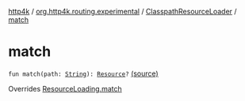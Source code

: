 [http4k](../../index.md) / [org.http4k.routing.experimental](../index.md) / [ClasspathResourceLoader](index.md) / [match](./match.md)

# match

`fun match(path: `[`String`](https://kotlinlang.org/api/latest/jvm/stdlib/kotlin/-string/index.html)`): `[`Resource`](../-resource/index.md)`?` [(source)](https://github.com/http4k/http4k/blob/master/http4k-core/src/main/kotlin/org/http4k/routing/experimental/ClasspathResourceLoader.kt#L15)

Overrides [ResourceLoading.match](../-resource-loading/match.md)

